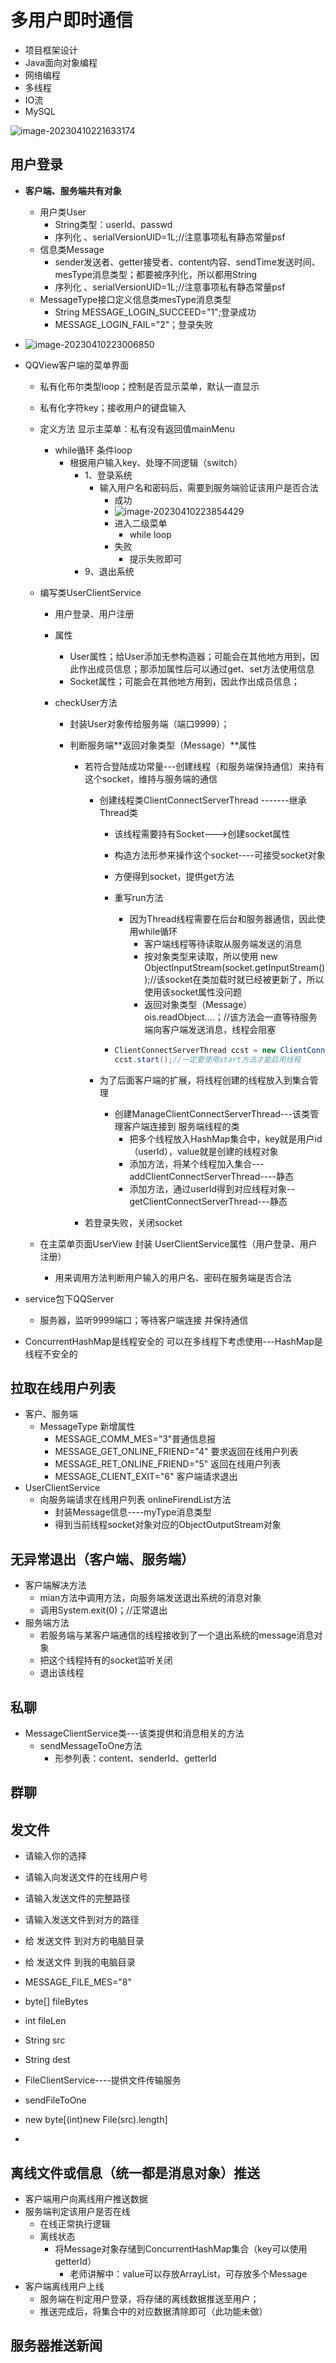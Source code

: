 # 多用户即时通信

* 项目框架设计
* Java面向对象编程
* 网络编程
* 多线程
* IO流
* MySQL









![image-20230410221633174](C:\Users\Administrator\AppData\Roaming\Typora\typora-user-images\image-20230410221633174.png)

## 用户登录

* **客户端、服务端共有对象**
  * 用户类User
    * String类型：userId、passwd
    * 序列化 、serialVersionUID=1L;//注意事项私有静态常量psf
  * 信息类Message
    * sender发送者、getter接受者、content内容、sendTime发送时间、mesType消息类型；都要被序列化，所以都用String
    * 序列化 、serialVersionUID=1L;//注意事项私有静态常量psf
  * MessageType接口定义信息类mesType消息类型
    * String MESSAGE_LOGIN_SUCCEED="1";登录成功
    * MESSAGE_LOGIN_FAIL="2"；登录失败
* ![image-20230410223006850](C:\Users\Administrator\AppData\Roaming\Typora\typora-user-images\image-20230410223006850.png)

* QQView客户端的菜单界面

  * 私有化布尔类型loop；控制是否显示菜单，默认一直显示

  * 私有化字符key；接收用户的键盘输入

  * 定义方法 显示主菜单：私有没有返回值mainMenu

    * while循环 条件loop
      * 根据用户输入key、处理不同逻辑（switch）
        * 1、登录系统
          * 输入用户名和密码后，需要到服务端验证该用户是否合法
            * 成功
            * ![image-20230410223854429](C:\Users\Administrator\AppData\Roaming\Typora\typora-user-images\image-20230410223854429.png)
            * 进入二级菜单
              * while loop
            * 失败
              * 提示失败即可
        * 9、退出系统

  * 编写类UserClientService

    * 用户登录、用户注册

    * 属性

      * User属性；给User添加无参构造器；可能会在其他地方用到，因此作出成员信息；那添加属性后可以通过get、set方法使用信息
      * Socket属性；可能会在其他地方用到，因此作出成员信息；

    * checkUser方法

      * 封装User对象传给服务端（端口9999）；

      * 判断服务端**返回对象类型（Message）**属性

        * 若符合登陆成功常量---创建线程（和服务端保持通信）来持有这个socket，维持与服务端的通信

          * 创建线程类ClientConnectServerThread -------继承Thread类

            * 该线程需要持有Socket--->创建socket属性

            * 构造方法形参来操作这个socket----可接受socket对象

            * 方便得到socket，提供get方法

            * 重写run方法

              * 因为Thread线程需要在后台和服务器通信，因此使用while循环
                * 客户端线程等待读取从服务端发送的消息
                * 按对象类型来读取，所以使用 new ObjectInputStream(socket.getInputStream());//该socket在类加载时就已经被更新了，所以使用该socket属性没问题
                * 返回对象类型（Message）ois.readObject....；//该方法会一直等待服务端向客户端发送消息，线程会阻塞

            * ```java
              ClientConnectServerThread ccst = new ClientConnectServerThread(socket);
              ccst.start();//一定要使用start方法才能启用线程
              ```

          * 为了后面客户端的扩展，将线程创建的线程放入到集合管理

            * 创建ManageClientConnectServerThread---该类管理客户端连接到 服务端线程的类
              * 把多个线程放入HashMap集合中，key就是用户id（userId），value就是创建的线程对象
              * 添加方法，将某个线程加入集合---addClientConnectServerThread----静态
              * 添加方法，通过userId得到对应线程对象--getClientConnectServerThread---静态

        * 若登录失败，关闭socket

  * 在主菜单页面UserView 封装 UserClientService属性（用户登录、用户注册）

    * 用来调用方法判断用户输入的用户名、密码在服务端是否合法





* service包下QQServer
  * 服务器，监听9999端口；等待客户端连接 并保持通信



* ConcurrentHashMap是线程安全的  可以在多线程下考虑使用---HashMap是线程不安全的





## 拉取在线用户列表

* 客户、服务端
  * MessageType 新增属性 
    * MESSAGE_COMM_MES="3"普通信息报
    * MESSAGE_GET_ONLINE_FRIEND="4" 要求返回在线用户列表
    * MESSAGE_RET_ONLINE_FRIEND="5" 返回在线用户列表
    * MESSAGE_CLIENT_EXIT="6" 客户端请求退出
* UserClientService
  * 向服务端请求在线用户列表 onlineFirendList方法
    * 封装Message信息----myType消息类型
    * 得到当前线程socket对象对应的ObjectOutputStream对象







## 无异常退出（客户端、服务端）



* 客户端解决方法
  * mian方法中调用方法，向服务端发送退出系统的消息对象
  * 调用System.exit(0)；//正常退出
* 服务端方法
  * 若服务端与某客户端通信的线程接收到了一个退出系统的message消息对象
  * 把这个线程持有的socket监听关闭
  * 退出该线程





## 私聊

* MessageClientService类---该类提供和消息相关的方法
  * sendMessageToOne方法
    * 形参列表：content、senderId、getterId



## 群聊

## 发文件

* 请输入你的选择
* 请输入向发送文件的在线用户号
* 请输入发送文件的完整路径
* 请输入发送文件到对方的路径
*    给   发送文件     到对方的电脑目录
*    给   发送文件     到我的电脑目录



* MESSAGE_FILE_MES="8"
* byte[] fileBytes
* int fileLen
* String src
* String dest



* FileClientService----提供文件传输服务
* sendFileToOne



* new byte[(int)new File(src).length]
* 





## 离线文件或信息（统一都是消息对象）推送

* 客户端用户向离线用户推送数据
* 服务端判定该用户是否在线
  * 在线正常执行逻辑
  * 离线状态
    * 将Message对象存储到ConcurrentHashMap集合（key可以使用getterId）
      * 老师讲解中：value可以存放ArrayList，可存放多个Message
* 客户端离线用户上线
  * 服务端在判定用户登录，将存储的离线数据推送至用户；
  * 推送完成后，将集合中的对应数据清除即可（此功能未做）







## 服务器推送新闻